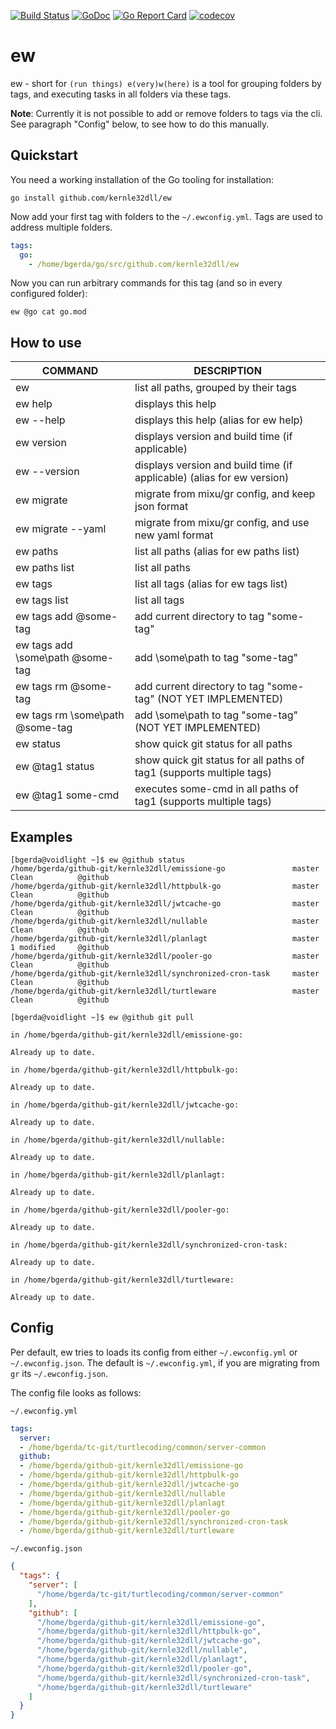 [![Build Status](https://travis-ci.com/kernle32dll/ew.svg?branch=master)](https://travis-ci.com/kernle32dll/ew)
[![GoDoc](https://godoc.org/github.com/kernle32dll/ew?status.svg)](http://godoc.org/github.com/kernle32dll/ew)
[![Go Report Card](https://goreportcard.com/badge/github.com/kernle32dll/ew)](https://goreportcard.com/report/github.com/kernle32dll/ew)
[![codecov](https://codecov.io/gh/kernle32dll/ew/branch/master/graph/badge.svg)](https://codecov.io/gh/kernle32dll/ew)

# ew

ew - short for `(run things) e(very)w(here)` is a tool for grouping folders by tags,
and executing tasks in all folders via these tags.

**Note**: Currently it is not possible to add or remove folders to tags via the cli.
See paragraph "Config" below, to see how to do this manually.

## Quickstart

You need a working installation of the Go tooling for installation:

```shell script
go install github.com/kernle32dll/ew
```

Now add your first tag with folders to the `~/.ewconfig.yml`. Tags are used to
address multiple folders.

```yaml
tags:
  go:
    - /home/bgerda/go/src/github.com/kernle32dll/ew
```

Now you can run arbitrary commands for this tag (and so in every configured folder):

```shell script
ew @go cat go.mod
```

## How to use

COMMAND                           | DESCRIPTION
-------                           | ----
ew                                |   list all paths, grouped by their tags
ew help                           |   displays this help
ew --help                         |   displays this help (alias for ew help)
ew version                        |   displays version and build time (if applicable)
ew --version                      |   displays version and build time (if applicable) (alias for ew version)
ew migrate                        |   migrate from mixu/gr config, and keep json format
ew migrate --yaml                 |   migrate from mixu/gr config, and use new yaml format
ew paths                          |   list all paths (alias for ew paths list)
ew paths list                     |   list all paths
ew tags                           |   list all tags (alias for ew tags list)
ew tags list                      |   list all tags
ew tags add @some-tag             |   add current directory to tag "some-tag"
ew tags add \some\path @some-tag  |   add \some\path to tag "some-tag"
ew tags rm @some-tag              |   add current directory to tag "some-tag" (NOT YET IMPLEMENTED)
ew tags rm \some\path @some-tag   |   add \some\path to tag "some-tag" (NOT YET IMPLEMENTED)
ew status                         |   show quick git status for all paths
ew @tag1 status                   |   show quick git status for all paths of tag1 (supports multiple tags)
ew @tag1 some-cmd                 |   executes some-cmd in all paths of tag1 (supports multiple tags)

## Examples

```shell script
[bgerda@voidlight ~]$ ew @github status 
/home/bgerda/github-git/kernle32dll/emissione-go               master     Clean          @github     
/home/bgerda/github-git/kernle32dll/httpbulk-go                master     Clean          @github     
/home/bgerda/github-git/kernle32dll/jwtcache-go                master     Clean          @github     
/home/bgerda/github-git/kernle32dll/nullable                   master     Clean          @github     
/home/bgerda/github-git/kernle32dll/planlagt                   master     1 modified     @github     
/home/bgerda/github-git/kernle32dll/pooler-go                  master     Clean          @github     
/home/bgerda/github-git/kernle32dll/synchronized-cron-task     master     Clean          @github     
/home/bgerda/github-git/kernle32dll/turtleware                 master     Clean          @github
```

```shell script
[bgerda@voidlight ~]$ ew @github git pull

in /home/bgerda/github-git/kernle32dll/emissione-go:

Already up to date.

in /home/bgerda/github-git/kernle32dll/httpbulk-go:

Already up to date.

in /home/bgerda/github-git/kernle32dll/jwtcache-go:

Already up to date.

in /home/bgerda/github-git/kernle32dll/nullable:

Already up to date.

in /home/bgerda/github-git/kernle32dll/planlagt:

Already up to date.

in /home/bgerda/github-git/kernle32dll/pooler-go:

Already up to date.

in /home/bgerda/github-git/kernle32dll/synchronized-cron-task:

Already up to date.

in /home/bgerda/github-git/kernle32dll/turtleware:

Already up to date.

```

## Config

Per default, ew tries to loads its config from either `~/.ewconfig.yml` or `~/.ewconfig.json`. The default
is  `~/.ewconfig.yml`, if you are migrating from `gr` its `~/.ewconfig.json`.

The config file looks as follows:

`~/.ewconfig.yml`
```yaml
tags:
  server:
  - /home/bgerda/tc-git/turtlecoding/common/server-common
  github:
  - /home/bgerda/github-git/kernle32dll/emissione-go
  - /home/bgerda/github-git/kernle32dll/httpbulk-go
  - /home/bgerda/github-git/kernle32dll/jwtcache-go
  - /home/bgerda/github-git/kernle32dll/nullable
  - /home/bgerda/github-git/kernle32dll/planlagt
  - /home/bgerda/github-git/kernle32dll/pooler-go
  - /home/bgerda/github-git/kernle32dll/synchronized-cron-task
  - /home/bgerda/github-git/kernle32dll/turtleware
```

`~/.ewconfig.json`
```json
{
  "tags": {
    "server": [
      "/home/bgerda/tc-git/turtlecoding/common/server-common"
    ],
    "github": [
      "/home/bgerda/github-git/kernle32dll/emissione-go",
      "/home/bgerda/github-git/kernle32dll/httpbulk-go",
      "/home/bgerda/github-git/kernle32dll/jwtcache-go",
      "/home/bgerda/github-git/kernle32dll/nullable",
      "/home/bgerda/github-git/kernle32dll/planlagt",
      "/home/bgerda/github-git/kernle32dll/pooler-go",
      "/home/bgerda/github-git/kernle32dll/synchronized-cron-task",
      "/home/bgerda/github-git/kernle32dll/turtleware"
    ]
  }
}
```
